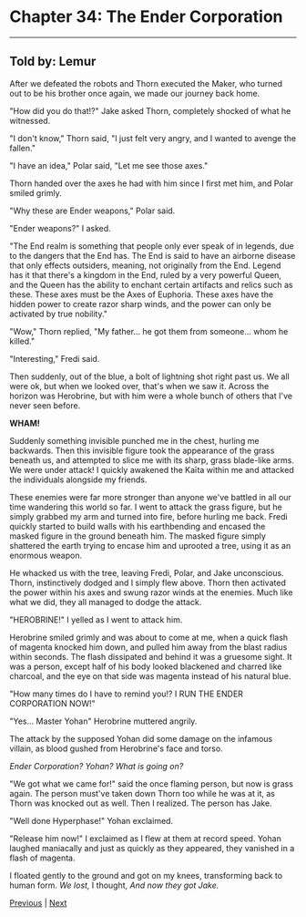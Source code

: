 # Chapter 34: The Ender Corporation
---

## Told by: Lemur

After we defeated the robots and Thorn executed the Maker, who turned out to be his brother once again, we made our journey back home.

"How did you do that!?" Jake asked Thorn, completely shocked of what he witnessed.

"I don't know," Thorn said, "I just felt very angry, and I wanted to avenge the fallen."

"I have an idea," Polar said, "Let me see those axes."

Thorn handed over the axes he had with him since I first met him, and Polar smiled grimly.

"Why these are Ender weapons," Polar said.

"Ender weapons?" I asked.

"The End realm is something that people only ever speak of in legends, due to the dangers that the End has. The End is said to have an airborne disease that only effects outsiders, meaning, not originally from the End. Legend has it that there's a kingdom in the End, ruled by a very powerful Queen, and the Queen has the ability to enchant certain artifacts and relics such as these. These axes must be the Axes of Euphoria. These axes have the hidden power to create razor sharp winds, and the power can only be activated by true nobility."

"Wow," Thorn replied, "My father... he got them from someone... whom he killed."

"Interesting," Fredi said.

Then suddenly, out of the blue, a bolt of lightning shot right past us. We all were ok, but when we looked over, that's when we saw it. Across the horizon was Herobrine, but with him were a whole bunch of others that I've never seen before.

**WHAM!**

Suddenly something invisible punched me in the chest, hurling me backwards. Then this invisible figure took the appearance of the grass beneath us, and attempted to slice me with its sharp, grass blade-like arms. We were under attack! I quickly awakened the Kaīta within me and attacked the individuals alongside my friends.

These enemies were far more stronger than anyone we've battled in all our time wandering this world so far. I went to attack the grass figure, but he simply grabbed my arm and turned into fire, before hurling me back. Fredi quickly started to build walls with his earthbending and encased the masked figure in the ground beneath him. The masked figure simply shattered the earth trying to encase him and uprooted a tree, using it as an enormous weapon.

He whacked us with the tree, leaving Fredi, Polar, and Jake unconscious. Thorn, instinctively dodged and I simply flew above. Thorn then activated the power within his axes and swung razor winds at the enemies. Much like what we did, they all managed to dodge the attack.

"HEROBRINE!" I yelled as I went to attack him.

Herobrine smiled grimly and was about to come at me, when a quick flash of magenta knocked him down, and pulled him away from the blast radius within seconds. The flash dissipated and behind it was a gruesome sight. It was a person, except half of his body looked blackened and charred like charcoal, and the eye on that side was magenta instead of his natural blue.

"How many times do I have to remind you!? I RUN THE ENDER CORPORATION NOW!"

"Yes... Master Yohan" Herobrine muttered angrily.

The attack by the supposed Yohan did some damage on the infamous villain, as blood gushed from Herobrine's face and torso.

*Ender Corporation? Yohan? What is going on?*

"We got what we came for!" said the once flaming person, but now is grass again. The person must've taken down Thorn too while he was at it, as Thorn was knocked out as well. Then I realized. The person has Jake.

"Well done Hyperphase!" Yohan exclaimed.

"Release him now!" I exclaimed as I flew at them at record speed. Yohan laughed maniacally and just as quickly as they appeared, they vanished in a flash of magenta.

I floated gently to the ground and got on my knees, transforming back to human form. *We lost,* I thought, *And now they got Jake.*



[Previous](https://lemurkolachnik.github.io/Legend-of-Lemur/pages/book_1_chapters/33) | [Next](https://lemurkolachnik.github.io/Legend-of-Lemur/pages/book_1_chapters/35)

